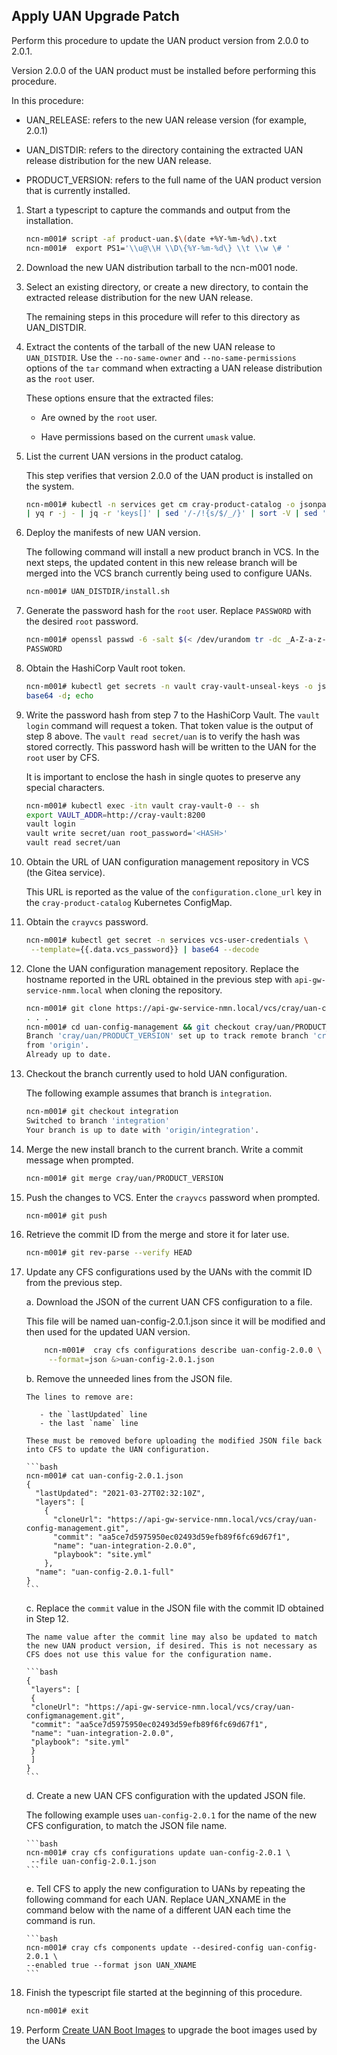 ## Apply UAN Upgrade Patch

Perform this procedure to update the UAN product version from 2.0.0 to 2.0.1.

Version 2.0.0 of the UAN product must be installed before performing this procedure.

In this procedure:

- UAN\_RELEASE: refers to the new UAN release version \(for example, 2.0.1\)

- UAN\_DISTDIR: refers to the directory containing the extracted UAN release distribution for the new UAN release.

- PRODUCT\_VERSION: refers to the full name of the UAN product version that is currently installed.

1. Start a typescript to capture the commands and output from the installation.

    ```bash
    ncn-m001# script -af product-uan.$\(date +%Y-%m-%d\).txt
    ncn-m001#  export PS1='\\u@\\H \\D\{%Y-%m-%d\} \\t \\w \# '
    ```

2. Download the new UAN distribution tarball to the ncn-m001 node.

3. Select an existing directory, or create a new directory, to contain the extracted release distribution for the new UAN release.

    The remaining steps in this procedure will refer to this directory as UAN\_DISTDIR.

4. Extract the contents of the tarball of the new UAN release to `UAN_DISTDIR`. Use the `--no-same-owner` and `--no-same-permissions` options of the `tar` command when extracting a UAN release distribution as the `root` user.

    These options ensure that the extracted files:

    - Are owned by the `root` user.

    - Have permissions based on the current `umask` value.

5. List the current UAN versions in the product catalog.

    This step verifies that version 2.0.0 of the UAN product is installed on the system.

    ```bash
    ncn-m001# kubectl -n services get cm cray-product-catalog -o jsonpath='{.data.uan}' \
    | yq r -j - | jq -r 'keys[]' | sed '/-/!{s/$/_/}' | sort -V | sed 's/_$//'
    ```

6. Deploy the manifests of new UAN version.

    The following command will install a new product branch in VCS. In the next steps, the updated content in this new release branch will be merged into the VCS branch currently being used to configure UANs.

    ```bash
    ncn-m001# UAN_DISTDIR/install.sh
    ```

7. Generate the password hash for the `root` user. Replace `PASSWORD` with the desired `root` password.

    ```bash
    ncn-m001# openssl passwd -6 -salt $(< /dev/urandom tr -dc _A-Z-a-z-0-9 | head -c4) \
    PASSWORD
    ```

8. Obtain the HashiCorp Vault root token.

    ```bash
    ncn-m001# kubectl get secrets -n vault cray-vault-unseal-keys -o jsonpath='{.data.vault-root}' | \
    base64 -d; echo
    ```

9. Write the password hash from step 7 to the HashiCorp Vault. The `vault login` command will request a token. That token value is the output of step 8 above. The `vault read secret/uan` is to verify the hash was stored correctly. This password hash will be written to the UAN for the `root` user by CFS.

    It is important to enclose the hash in single quotes to preserve any special characters.

    ```bash
    ncn-m001# kubectl exec -itn vault cray-vault-0 -- sh
    export VAULT_ADDR=http://cray-vault:8200
    vault login
    vault write secret/uan root_password='<HASH>'
    vault read secret/uan
    ```

10. Obtain the URL of UAN configuration management repository in VCS \(the Gitea service\).

    This URL is reported as the value of the `configuration.clone_url` key in the `cray-product-catalog` Kubernetes ConfigMap.

11. Obtain the `crayvcs` password.

    ```bash
    ncn-m001# kubectl get secret -n services vcs-user-credentials \
     --template={{.data.vcs_password}} | base64 --decode
    ```

12. Clone the UAN configuration management repository. Replace the hostname reported in the URL obtained in the previous step with `api-gw-service-nmm.local` when cloning the repository.

    ```bash
    ncn-m001# git clone https://api-gw-service-nmn.local/vcs/cray/uan-config-management.git
    . . .
    ncn-m001# cd uan-config-management && git checkout cray/uan/PRODUCT_VERSION && git pull
    Branch 'cray/uan/PRODUCT_VERSION' set up to track remote branch 'cray/uan/PRODUCT_VERSION' 
    from 'origin'.
    Already up to date.
    ```

13. Checkout the branch currently used to hold UAN configuration.

    The following example assumes that branch is `integration`.

    ```bash
    ncn-m001# git checkout integration
    Switched to branch 'integration'
    Your branch is up to date with 'origin/integration'.
    ```

14. Merge the new install branch to the current branch. Write a commit message when prompted.

    ```bash
    ncn-m001# git merge cray/uan/PRODUCT_VERSION
    ```

15. Push the changes to VCS. Enter the `crayvcs` password when prompted.

    ```bash
    ncn-m001# git push
    ```

16. Retrieve the commit ID from the merge and store it for later use.

    ```bash
    ncn-m001# git rev-parse --verify HEAD
    ```

17. Update any CFS configurations used by the UANs with the commit ID from the previous step.

    a. Download the JSON of the current UAN CFS configuration to a file.

       This file will be named uan-config-2.0.1.json since it will be modified and then used for the updated UAN version.
       ```bash
           ncn-m001#  cray cfs configurations describe uan-config-2.0.0 \
            --format=json &>uan-config-2.0.1.json
       ```

    b. Remove the unneeded lines from the JSON file.

        The lines to remove are:

           - the `lastUpdated` line
           - the last `name` line 
        
        These must be removed before uploading the modified JSON file back into CFS to update the UAN configuration.

        ```bash
        ncn-m001# cat uan-config-2.0.1.json
        {
          "lastUpdated": "2021-03-27T02:32:10Z",      
          "layers": [
            {
              "cloneUrl": "https://api-gw-service-nmn.local/vcs/cray/uan-config-management.git",
              "commit": "aa5ce7d5975950ec02493d59efb89f6fc69d67f1",
              "name": "uan-integration-2.0.0",
              "playbook": "site.yml"
            },
          "name": "uan-config-2.0.1-full"            
        } 
        ```

    c. Replace the `commit` value in the JSON file with the commit ID obtained in Step 12.

        The name value after the commit line may also be updated to match the new UAN product version, if desired. This is not necessary as CFS does not use this value for the configuration name.

        ```bash
        {
         "layers": [
         {
         "cloneUrl": "https://api-gw-service-nmn.local/vcs/cray/uan-configmanagement.git",
         "commit": "aa5ce7d5975950ec02493d59efb89f6fc69d67f1",
         "name": "uan-integration-2.0.0",
         "playbook": "site.yml"
         }
         ]
        }
        ```

    d. Create a new UAN CFS configuration with the updated JSON file.

       The following example uses `uan-config-2.0.1` for the name of the new CFS configuration, to match the JSON file name.

        ```bash
        ncn-m001# cray cfs configurations update uan-config-2.0.1 \
         --file uan-config-2.0.1.json
        ```

    e. Tell CFS to apply the new configuration to UANs by repeating the following command for each UAN. Replace UAN\_XNAME in the command below with the name of a different UAN each time the command is run.

        ```bash
        ncn-m001# cray cfs components update --desired-config uan-config-2.0.1 \
        --enabled true --format json UAN_XNAME
        ```

18. Finish the typescript file started at the beginning of this procedure.

    ```bash
    ncn-m001# exit
    ```
19. Perform [Create UAN Boot Images](#create_uan_boot_images) to upgrade the boot images used by the UANs
